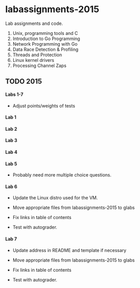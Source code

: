 labassignments-2015
===================

Lab assignments and code.

1. Unix, programming tools and C
2. Introduction to Go Programming
3. Network Programming with Go
4. Data Race Detection & Profiling
5. Threads and Protection
6. Linux kernel drivers
7. Processing Channel Zaps

## TODO 2015

#### Labs 1-7

* Adjust points/weights of tests

#### Lab 1

#### Lab 2
  
#### Lab 3

#### Lab 4

#### Lab 5

* Probably need more multiple choice questions.
  
#### Lab 6

* Update the Linux distro used for the VM.

* Move appropriate files from labassignments-2015 to glabs

* Fix links in table of contents

* Test with autograder.

#### Lab 7

* Update address in README and template if necessary

* Move appropriate files from labassignments-2015 to glabs

* Fix links in table of contents

* Test with autograder.